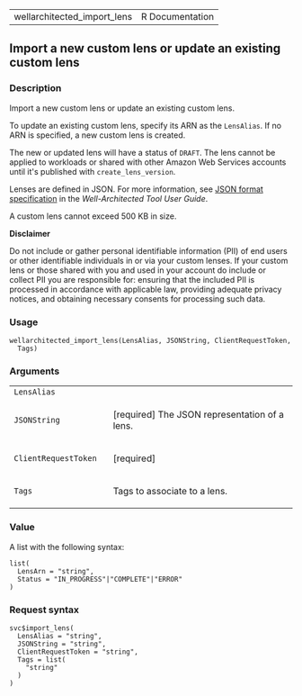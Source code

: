 <table style="width: 100%;">
<tbody>
<tr class="odd">
<td>wellarchitected_import_lens</td>
<td style="text-align: right;">R Documentation</td>
</tr>
</tbody>
</table>

## Import a new custom lens or update an existing custom lens

### Description

Import a new custom lens or update an existing custom lens.

To update an existing custom lens, specify its ARN as the `LensAlias`.
If no ARN is specified, a new custom lens is created.

The new or updated lens will have a status of `DRAFT`. The lens cannot
be applied to workloads or shared with other Amazon Web Services
accounts until it's published with `create_lens_version`.

Lenses are defined in JSON. For more information, see [JSON format
specification](https://docs.aws.amazon.com/wellarchitected/latest/userguide/lenses-format-specification.html)
in the *Well-Architected Tool User Guide*.

A custom lens cannot exceed 500 KB in size.

**Disclaimer**

Do not include or gather personal identifiable information (PII) of end
users or other identifiable individuals in or via your custom lenses. If
your custom lens or those shared with you and used in your account do
include or collect PII you are responsible for: ensuring that the
included PII is processed in accordance with applicable law, providing
adequate privacy notices, and obtaining necessary consents for
processing such data.

### Usage

    wellarchitected_import_lens(LensAlias, JSONString, ClientRequestToken,
      Tags)

### Arguments

<table>
<colgroup>
<col style="width: 35%" />
<col style="width: 65%" />
</colgroup>
<tbody>
<tr class="odd">
<td><code
id="wellarchitected_import_lens_:_LensAlias">LensAlias</code></td>
<td></td>
</tr>
<tr class="even">
<td><code
id="wellarchitected_import_lens_:_JSONString">JSONString</code></td>
<td><p>[required] The JSON representation of a lens.</p></td>
</tr>
<tr class="odd">
<td><code
id="wellarchitected_import_lens_:_ClientRequestToken">ClientRequestToken</code></td>
<td><p>[required]</p></td>
</tr>
<tr class="even">
<td><code id="wellarchitected_import_lens_:_Tags">Tags</code></td>
<td><p>Tags to associate to a lens.</p></td>
</tr>
</tbody>
</table>

### Value

A list with the following syntax:

    list(
      LensArn = "string",
      Status = "IN_PROGRESS"|"COMPLETE"|"ERROR"
    )

### Request syntax

    svc$import_lens(
      LensAlias = "string",
      JSONString = "string",
      ClientRequestToken = "string",
      Tags = list(
        "string"
      )
    )
